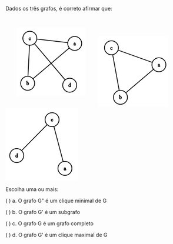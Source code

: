 Dados os três grafos, é correto afirmar que:

<div>
  
  <img style="padding:30px;" src="https://raw.githubusercontent.com/dimitrimarinho/MATA53-Teoria-dos-Grafos-UFBA/master/Question%C3%A1rios/Question%C3%A1rio%20-%20Aula%203%20e%20Aula%204%20-%2023_08_2019/imgs/aula3-5.png" alt="Grafo G" title="Grafo G">

  <img src="https://raw.githubusercontent.com/dimitrimarinho/MATA53-Teoria-dos-Grafos-UFBA/master/Question%C3%A1rios/Question%C3%A1rio%20-%20Aula%203%20e%20Aula%204%20-%2023_08_2019/imgs/aula3-6.png" alt="Grafo G" title="Grafo G'">
  
  <img src="https://raw.githubusercontent.com/dimitrimarinho/MATA53-Teoria-dos-Grafos-UFBA/master/Question%C3%A1rios/Question%C3%A1rio%20-%20Aula%203%20e%20Aula%204%20-%2023_08_2019/imgs/aula3-7.png" alt="Grafo G'' " title="Grafo G'' ">
 
 </div>



Escolha uma ou mais:

(   ) a. O grafo G" é um clique minimal de G

(   ) b. O grafo G' é um subgrafo

(   ) c. O grafo G é um grafo completo

(   ) d. O grafo G' é um clique maximal de G
